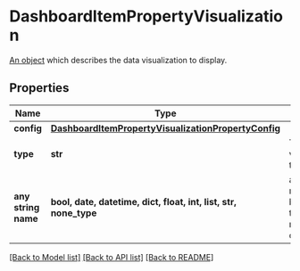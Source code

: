 # DashboardItemPropertyVisualization

[An object](#visualization) which describes the data visualization to display. 

## Properties
Name | Type | Description | Notes
------------ | ------------- | ------------- | -------------
**config** | [**DashboardItemPropertyVisualizationPropertyConfig**](DashboardItemPropertyVisualizationPropertyConfig.md) |  | 
**type** | **str** | The type of visualization to display.  | defaults to "chart"
**any string name** | **bool, date, datetime, dict, float, int, list, str, none_type** | any string name can be used but the value must be the correct type | [optional]

[[Back to Model list]](../README.md#documentation-for-models) [[Back to API list]](../README.md#documentation-for-api-endpoints) [[Back to README]](../README.md)


